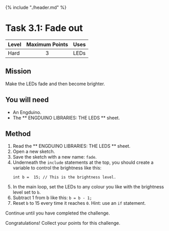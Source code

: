 {% include "./header.md" %}

# Task 3.1: Fade out 
| Level| Maximum Points | Uses |
| ------ |:------:|------|
| Hard | 3 | LEDs |

## Mission
Make the LEDs fade and then become brighter.

## You will need
* An Engduino.
* The ** ENGDUINO LIBRARIES: THE LEDS ** sheet.

## Method
1. Read the ** ENGDUINO LIBRARIES: THE LEDS ** sheet.
3. Open a new sketch.
4. Save the sketch with a new name: ```fade```.
5. Underneath the ```include``` statements at the top, you should create a variable to control the brightness like this:
	```
	int b =  15; // This is the brightness level.

	```
6. In the main loop, set the LEDs to any colour you like with the brightness level set to ```b```.
7. Subtract 1 from b like this:
	```b = b - 1;```
8. Reset ```b``` to 15 every time it reaches ```0```. Hint: use an ```if``` statement. 


Continue until you have completed the challenge.



Congratulations! Collect your points for this challenge.

<!---
{% include "./rae.md" %}
-->
